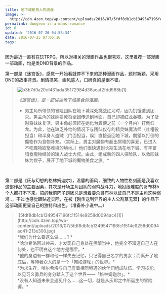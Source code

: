 ```yaml
---
title: 地下城是男人的浪漫
image: >-
  http://cdn.4zen.top/wp-content/uploads/2016/07/5fdf8db1cb1349547196fc1f514e9258d0094ac41-e1469422405611.jpg
permalink: dungeon-is-a-mans-romance
id: 6
updated: '2016-07-26 04:53:34'
date: 2016-07-25 07:06:16
tags:
---
```



因为最近一直有在玩TRPG，所以对相关的漫画作品也很喜欢，这里推荐一部漫画一部动画，均是类DND背景的作品。

第一部是《迷宫饭》，感觉一开始看就停不下来的那种漫画作品，题材新颖，采用DND的故事背景。剧情搞笑，画风感人，口碑真的是很不错。

> ![b3b7d0a20cf431ada35172984d36acaf2fdd988b[1]](http://cdn.4zen.top/wp-content/uploads/2016/07/b3b7d0a20cf431ada35172984d36acaf2fdd988b1-211x300.jpg)
> 
> *《迷宫饭》，是一部讲述地下城美食的漫画。*  
> * 男主角所带领的冒险团队在地下城深处挑战红龙时，因为饥饿遭到团灭。男主角的妹妹拼死将全团传送到地面，自己却被红龙吞噬。为了及时将妹妹复活，男主角必须赶在她化为粪便之前（一个月内）打倒红龙。为此，他在缺乏补给的情况下与团队仅存的精灵妹魔法师（吐槽役担当）和半身人盗贼（门面担当，误）直接返回地下城，期望以打倒的魔物作为食物补充。（实际上，男主对魔物有超出常理的喜爱，已进入不吃魔物欲壑难填的境地。）他们很快遇到长期生活在地下城、有丰富猎食魔物经验的矮人战士大叔。由此，组成新的四人探险队，以救回妹妹为幌子，展开了地下城的魔物美食之旅。*

 

第二部是《灰与幻想的格林姆迦尔》，温馨的画风，细致的人物性格刻画是我喜欢这部作品的主要因素，其次是开场主角团队的弱鸡战斗力，地狱级难度的哥布林5个人都打不下来。搞的我前阵子跑团总是想着要杀哥布林以证自己不是主角这种弱鸡..，不过也感觉跟贴近实际，在被【刚传送到异界的主人公割草无双】的作品下这部动画更显自己的独特和出色。（准备补小说中。。）

> <div class="para">![5fdf8db1cb1349547196fc1f514e9258d0094ac4[1]](http://cdn.4zen.top/wp-content/uploads/2016/07/5fdf8db1cb1349547196fc1f514e9258d0094ac41-213x300.jpg)</div><div class="para">*我们为什么要这么做……？*</div><div class="para">*哈尔希洛回过神来，才发现自己身处在黑暗当中，他完全不知道自己人在何处，也不明白这个地方是哪里。*</div><div class="para">*他的身边有一群和他一样失去记忆，只记得自己名字的男女；而离开了地底后，等待著众人的是一个「宛如游戏」的世界。*</div><div class="para">*为求生存，哈尔希洛与自己有着相同境遇的伙伴们组成队伍、学习技能，以见习义勇兵的身分踏入了这个世界——「格林姆迦尔」。*</div><div class="para">*没有人知道未来会遇见什么……这一切，就是从灰烬之中所诞生的冒险谭。*</div>

<div class="para"></div> 


